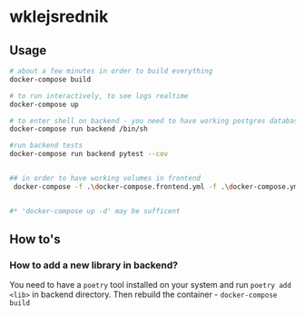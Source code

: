 # wklejsrednik
## Usage
```bash
# about a few minutes in order to build everything
docker-compose build

# to run interactively, to see logs realtime
docker-compose up

# to enter shell on backend - you need to have working postgres database*
docker-compose run backend /bin/sh

#run backend tests
docker-compose run backend pytest --cov


## in order to have working volumes in frontend
 docker-compose -f .\docker-compose.frontend.yml -f .\docker-compose.yml up  


#* 'docker-compose up -d' may be sufficent 
```
## How to's

### How to add a new library in backend?
You need to have a `poetry` tool installed on your system and run
`poetry add <lib>` in backend directory. Then rebuild the container - `docker-compose build`


